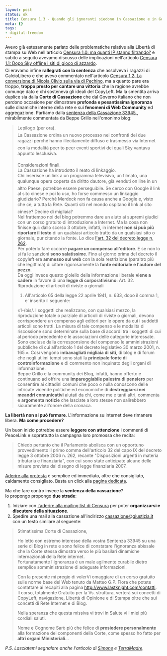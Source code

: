 ```yaml
--- 
layout: post
status: ok
title: Censura 1.3 - Quando gli ignoranti siedono in Cassazione e in Governo
meta: {}
tags: 
- digital-freedom
---
```

Avevo già estesamente parlato delle problematiche relative alla Libertà di stampa su Web nell'articolo
[Censura 1.0: ma quanti IP stanno filtrando?](http://www.lastknight.com/2006/02/12/censura-quanti-ip-stanno-filtrando/) e subito a seguito avevamo discusso delle implicazioni nell'articolo
[Censura 1.1: Dopo Sky offline i siti di gioco di azzardo](http://www.lastknight.com/2006/02/13/censura-11-dopo-sky-offline-i-siti-di-gioco-di-azzardo/).  
Ci eravamo infine **rallegrati con la sentenza** che assolveva i ragazzi di CalcioLibero e che avevo commentato nell'articolo 
[Censura 1.2: La conversione di Nicola Clivio sulla via di Pechino](http://www.lastknight.com/2006/02/15/censura-12-la-conversione-di-nicola-clivio-sulla-via-di-pechino/), ma a quanto pare era troppo, **troppo presto per cantare una vittoria** che la ragione avrebbe comunqe dato e chi sosteneva gli ideali del CopyLeft.
Ma la smentita arriva duplice sia dalla **Corte di Cassazione** che dal Governo italiano che non perdono occasione per dimostrare **profonda e pesantissima ignoranza** sulle dinamiche interne della rete e sui **fenomeni di Web Community** ed aggregazione.
Partiamo dalla [sentenza della Cassazione 33945 ](http://www.repubblica.it/2006/10/sezioni/cronaca/cassazione-3/cassazione-3/cassazione-3.html), mirabilmente commentata da Beppe Grillo nell'omonimo blog:
> Lepilogo (per ora).  
> La Cassazione ordina un nuovo processo nei confronti dei due ragazzi perché hanno illecitamente diffuso e trasmesso via Internet con la modalità peer to peer eventi sportivi dei quali Sky vantava appunto lesclusiva.  
>  
> Considerazioni finali.  
> La Cassazione ha introdotto il reato di linkaggio.  
> Chi inserisce un link a un programma televisivo, un filmato, una qualunque opera coperta da diritto dautore, già venduti on line in un altro Paese, potrebbe essere perseguibile. Se cerco con Google il link al sito cinese e poi lo uso, ho forse commesso un linkaggio giudiziario? Perchè Merdock non fa causa anche a Google e, visto che cè, a tutta la Rete. Quanti siti nel mondo ospitano il link al sito cinese? Decine di migliaia?  
> Nel frattempo noi del blog potremmo dare un aiuto ai supremi giudici con un corso gratuito di introduzione a Internet.
Ma la cosa non finisce qui: dallo scorso 3 ottobre, infatti, in internet **non si può più riportare il testo** di un qualsiasi articolo tratto da un qualsiasi sito o giornale, pur citando la fonte. Lo dice [l'art. 32 del decreto legge n. 262](http://www.parlamento.it/leggi/decreti/06262d.htm).  
Per poterlo fare occorre **pagare un compenso all'editore**. E se non lo si fa le sanzioni **sono salatissime**.
Fino al giorno prima del decreto il copyleft era **ammesso sul web** con la sola restrizione (paraltro più che legittima) di citare rigorosamente la **fonte editoriale e l'autore del pezzo**.  
Da oggi invece questo gioiello della informazione liberale **viene a cadere** in favore di una **legge di corporativismo**:
>Art. 32.  
>Riproduzione di articoli di riviste o giornali  
>  
> 1. All'articolo 65 della legge 22 aprile 1941, n. 633, dopo il comma 1,
e' inserito il seguente:
>  
>  «1-/bis/. I soggetti che realizzano, con qualsiasi mezzo, la
riproduzione totale o parziale di articoli di riviste o giornali, devono
corrispondere un compenso agli editori per le opere da cui i suddetti
articoli sono tratti. La misura di tale compenso e le modalità di
riscossione sono determinate sulla base di accordi tra i soggetti di cui
al periodo precedente e le associazioni delle categorie interessate.
Sono escluse dalla corresponsione del compenso le amministrazioni
pubbliche di cui all'articolo 1 del decreto legislativo 30 marzo 2001,
n. 165.».
Così vengono **imbavagliati migliaia di siti**, di blog e di forum che negli utlimi tempi sono stati la **principale fonte di controinformazione** e di commento non inquinato degli organi di informazione.  
Beppe Grillo e la community dei Blog, infatti, hanno offerto e continuano ad offrire una **impareggiabile palestra di pensiero** per consentire ai cittadini comuni che poco o nulla conoscono delle intricate vicende politiche ed economiche di **destreggiarsi nei meandri comunicativi** aiutati da chi, come me e tanti altri, commenta e **argomenta notizie** che lasciate a loro stesse non salirebbero sicuramente all'onore della cronaca.
  
**La libertà non si può fermare**. L'informazione su internet deve rimanere libera. **Ma come procedere?**  
    
Un buon inizio potrebbe essere **leggere con attenzione** i commenti di PeaceLink e soprattutto la campagna loro promossa che recita:
> Chiedo pertanto che il Parlamento abolisca con un opportuno provvedimento il primo comma dell'articolo 32 del capo IX del decreto legge 3 ottobre 2006 n. 262, recante "Disposizioni urgenti in materia tributaria e finanziaria", con cui sono state anticipate alcune delle misure previste dal disegno di legge finanziaria 2007.
  
[Aderire alla protesta](http://db.peacelink.org/campagne/person.php?id=20) è semplice ed immediato, oltre che consigliato, caldamente consigliato. Basta un click alla [pagina dedicata](http://db.peacelink.org/campagne/person.php?id=20).  
  
Ma che fare contro invece la **sentenza della cassazione**?  
Io propongo propongo **due strade**:
1. Iniziare con [l'aderire alla mailing list di Censura](http://www.lastknight.com/censura/) per poter **organizzarsi e discutere della situazione**.
2. Spedire una mail alla cassazione all'indirizzo [cassazione@giustizia.it](mailto:cassazione@giustizia.it) con un testo similare al seguente:
> Stimatissima Corte di Cassazione,
>
> Ho letto con estremo interesse della vostra Sentenza 33945 su una serie di Blog in rete e sono felice di constatare l'ignoranza abissale che la Corte stessa dimostra verso le più basilari dinamiche internazionali della Rete internet.  
> Fortunatamente l'ignoranza è un male agilmente curabile dietro semplice somministrazione di adeguate informazioni.
>  
> Con la presente mi pregio di volerVi omaggiare di un corso gratuito sulle norme base del Web tenuto da Matteo G.P. Flora che potete contattare ai recapiti alla pagina http://www.lastknight.com/contatti.  
> Il corso, totalmente Gratuito per la Vs. struttura, verterà sui concetti di CopyLeft, navigazione, Libertà di Opinione e di Stampa oltre che sui concetti di Rete Internet e di Blog.  
>  
> Nella speranza che questa missiva vi trovi in Salute vi i miei più cordiali saluti.  
>  
>Nome e Cognome
Sarò più che felice di **presiedere personalmente** alla formazione dei componenti della Corte, come spesso ho fatto per **altri organi Ministeriali**...  
  
*P.S. Lasciatemi segnalare anche l'articolo di [Simone](http://www.simonegrassi.net/2006/10/16/persecuzione-via-link/) e [TerraMadre](http://terramadre.blogs.it/2006/10/15/la_condivisione_dei_saperi~1224850).* 
